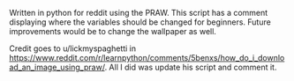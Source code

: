 Written in python for reddit using the PRAW. This script has a comment displaying where the variables should be changed for beginners. Future improvements would be to change the wallpaper as well.

Credit goes to u/lickmyspaghetti in https://www.reddit.com/r/learnpython/comments/5benxs/how_do_i_download_an_image_using_praw/. All I did was update his script and comment it.
